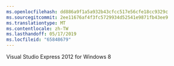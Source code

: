 ```yaml
---
ms.openlocfilehash: dd886a9f1a5a932b43cfcc517e56cfe18cc9329c
ms.sourcegitcommit: 2ee11676af4f3fc5729934d52541e9871fb43ee9
ms.translationtype: MT
ms.contentlocale: zh-TW
ms.lasthandoff: 05/17/2019
ms.locfileid: "65848679"
---
```

Visual Studio Express 2012 for Windows 8